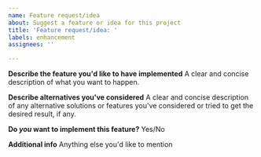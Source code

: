```yaml
---
name: Feature request/idea
about: Suggest a feature or idea for this project
title: 'Feature request/idea: '
labels: enhancement
assignees: ''

---
```


**Describe the feature you'd like to have implemented**
A clear and concise description of what you want to happen.

**Describe alternatives you've considered**
A clear and concise description of any alternative solutions or features you've considered or tried to get the desired result, if any.

**Do *you* want to implement this feature?**
Yes/No

**Additional info**
Anything else you'd like to mention
